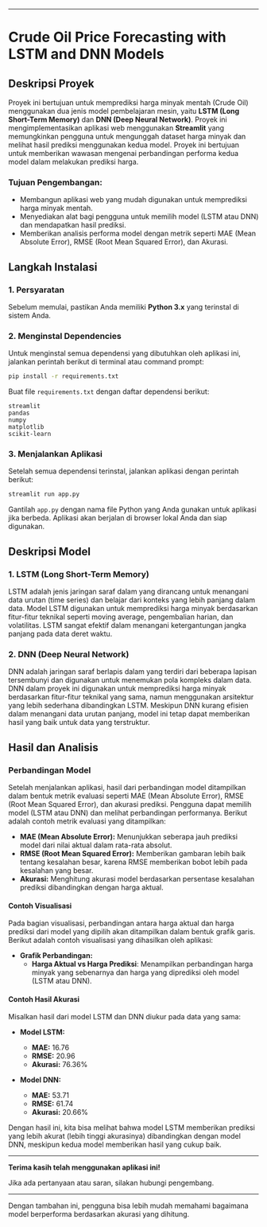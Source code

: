 

----------

# Crude Oil Price Forecasting with LSTM and DNN Models

## Deskripsi Proyek

Proyek ini bertujuan untuk memprediksi harga minyak mentah (Crude Oil) menggunakan dua jenis model pembelajaran mesin, yaitu **LSTM (Long Short-Term Memory)** dan **DNN (Deep Neural Network)**. Proyek ini mengimplementasikan aplikasi web menggunakan **Streamlit** yang memungkinkan pengguna untuk mengunggah dataset harga minyak dan melihat hasil prediksi menggunakan kedua model. Proyek ini bertujuan untuk memberikan wawasan mengenai perbandingan performa kedua model dalam melakukan prediksi harga.

### Tujuan Pengembangan:

-   Membangun aplikasi web yang mudah digunakan untuk memprediksi harga minyak mentah.
-   Menyediakan alat bagi pengguna untuk memilih model (LSTM atau DNN) dan mendapatkan hasil prediksi.
-   Memberikan analisis performa model dengan metrik seperti MAE (Mean Absolute Error), RMSE (Root Mean Squared Error), dan Akurasi.

## Langkah Instalasi

### 1. Persyaratan

Sebelum memulai, pastikan Anda memiliki **Python 3.x** yang terinstal di sistem Anda.

### 2. Menginstal Dependencies

Untuk menginstal semua dependensi yang dibutuhkan oleh aplikasi ini, jalankan perintah berikut di terminal atau command prompt:

```bash
pip install -r requirements.txt

```

Buat file `requirements.txt` dengan daftar dependensi berikut:

```
streamlit
pandas
numpy
matplotlib
scikit-learn

```

### 3. Menjalankan Aplikasi

Setelah semua dependensi terinstal, jalankan aplikasi dengan perintah berikut:

```bash
streamlit run app.py

```

Gantilah `app.py` dengan nama file Python yang Anda gunakan untuk aplikasi jika berbeda. Aplikasi akan berjalan di browser lokal Anda dan siap digunakan.

## Deskripsi Model

### 1. LSTM (Long Short-Term Memory)

LSTM adalah jenis jaringan saraf dalam yang dirancang untuk menangani data urutan (time series) dan belajar dari konteks yang lebih panjang dalam data. Model LSTM digunakan untuk memprediksi harga minyak berdasarkan fitur-fitur teknikal seperti moving average, pengembalian harian, dan volatilitas. LSTM sangat efektif dalam menangani ketergantungan jangka panjang pada data deret waktu.

### 2. DNN (Deep Neural Network)

DNN adalah jaringan saraf berlapis dalam yang terdiri dari beberapa lapisan tersembunyi dan digunakan untuk menemukan pola kompleks dalam data. DNN dalam proyek ini digunakan untuk memprediksi harga minyak berdasarkan fitur-fitur teknikal yang sama, namun menggunakan arsitektur yang lebih sederhana dibandingkan LSTM. Meskipun DNN kurang efisien dalam menangani data urutan panjang, model ini tetap dapat memberikan hasil yang baik untuk data yang terstruktur.

## Hasil dan Analisis

### Perbandingan Model

Setelah menjalankan aplikasi, hasil dari perbandingan model ditampilkan dalam bentuk metrik evaluasi seperti MAE (Mean Absolute Error), RMSE (Root Mean Squared Error), dan akurasi prediksi. Pengguna dapat memilih model (LSTM atau DNN) dan melihat perbandingan performanya. Berikut adalah contoh metrik evaluasi yang ditampilkan:

-   **MAE (Mean Absolute Error):** Menunjukkan seberapa jauh prediksi model dari nilai aktual dalam rata-rata absolut.
-   **RMSE (Root Mean Squared Error):** Memberikan gambaran lebih baik tentang kesalahan besar, karena RMSE memberikan bobot lebih pada kesalahan yang besar.
-   **Akurasi:** Menghitung akurasi model berdasarkan persentase kesalahan prediksi dibandingkan dengan harga aktual.

#### Contoh Visualisasi

Pada bagian visualisasi, perbandingan antara harga aktual dan harga prediksi dari model yang dipilih akan ditampilkan dalam bentuk grafik garis. Berikut adalah contoh visualisasi yang dihasilkan oleh aplikasi:

-   **Grafik Perbandingan:**
    -   **Harga Aktual vs Harga Prediksi**: Menampilkan perbandingan harga minyak yang sebenarnya dan harga yang diprediksi oleh model (LSTM atau DNN).

#### Contoh Hasil Akurasi

Misalkan hasil dari model LSTM dan DNN diukur pada data yang sama:

-   **Model LSTM:**
    
    -   **MAE:** 16.76
    -   **RMSE:** 20.96
    -   **Akurasi:** 76.36%
-   **Model DNN:**
    
    -   **MAE:** 53.71
    -   **RMSE:** 61.74
    -   **Akurasi:** 20.66%

Dengan hasil ini, kita bisa melihat bahwa model LSTM memberikan prediksi yang lebih akurat (lebih tinggi akurasinya) dibandingkan dengan model DNN, meskipun kedua model memberikan hasil yang cukup baik.

----------

**Terima kasih telah menggunakan aplikasi ini!**

Jika ada pertanyaan atau saran, silakan hubungi pengembang.

----------

Dengan tambahan ini, pengguna bisa lebih mudah memahami bagaimana model berperforma berdasarkan akurasi yang dihitung.
